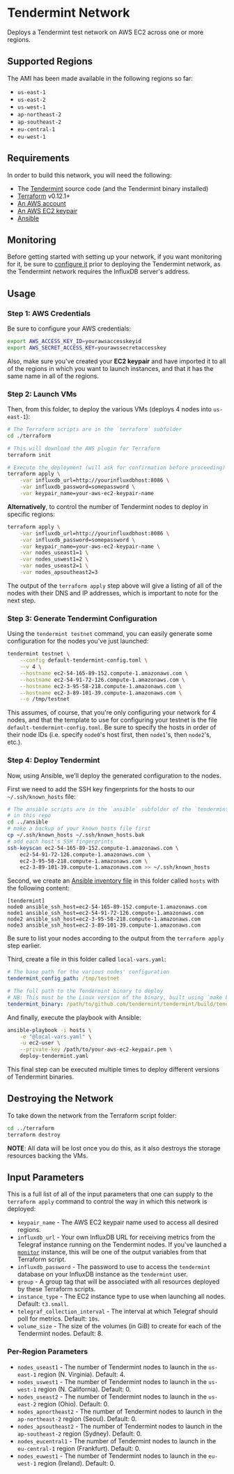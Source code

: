 # Tendermint Network

Deploys a Tendermint test network on AWS EC2 across one or more regions.

## Supported Regions

The AMI has been made available in the following regions so far:

* `us-east-1`
* `us-east-2`
* `us-west-1`
* `ap-northeast-2`
* `ap-southeast-2`
* `eu-central-1`
* `eu-west-1`

## Requirements
In order to build this network, you will need the following:

* The [Tendermint](https://github.com/tendermint/tendermint) source code (and
  the Tendermint binary installed)
* [Terraform](https://www.terraform.io/) v0.12.1+
* [An AWS account](https://aws.amazon.com/)
* [An AWS EC2 keypair](https://docs.aws.amazon.com/AWSEC2/latest/UserGuide/ec2-key-pairs.html)
* [Ansible](https://docs.ansible.com/ansible/latest/index.html)

## Monitoring
Before getting started with setting up your network, if you want monitoring for
it, be sure to [configure it](../monitor/README.md) prior to deploying the
Tendermint network, as the Tendermint network requires the InfluxDB server's
address.

## Usage

### Step 1: AWS Credentials
Be sure to configure your AWS credentials:

```bash
export AWS_ACCESS_KEY_ID=yourawsaccesskeyid
export AWS_SECRET_ACCESS_KEY=yourawssecretaccesskey
```

Also, make sure you've created your **EC2 keypair** and have imported it to all
of the regions in which you want to launch instances, and that it has the same
name in all of the regions.

### Step 2: Launch VMs
Then, from this folder, to deploy the various VMs (deploys 4 nodes into
`us-east-1`):

```bash
# The Terraform scripts are in the `terraform` subfolder
cd ./terraform

# This will download the AWS plugin for Terraform
terraform init

# Execute the deployment (will ask for confirmation before proceeding)
terraform apply \
    -var influxdb_url=http://yourinfluxdbhost:8086 \
    -var influxdb_password=somepassword \
    -var keypair_name=your-aws-ec2-keypair-name
```

**Alternatively**, to control the number of Tendermint nodes to deploy in
specific regions:

```bash
terraform apply \
    -var influxdb_url=http://yourinfluxdbhost:8086 \
    -var influxdb_password=somepassword \
    -var keypair_name=your-aws-ec2-keypair-name \
    -var nodes_useast1=1 \
    -var nodes_uswest1=2 \
    -var nodes_useast2=1 \
    -var nodes_apsoutheast2=3
```

The output of the `terraform apply` step above will give a listing of all of the
nodes with their DNS and IP addresses, which is important to note for the next
step.

### Step 3: Generate Tendermint Configuration
Using the `tendermint testnet` command, you can easily generate some
configuration for the nodes you've just launched:

```bash
tendermint testnet \
    --config default-tendermint-config.toml \
    --v 4 \
    --hostname ec2-54-165-89-152.compute-1.amazonaws.com \
    --hostname ec2-54-91-72-126.compute-1.amazonaws.com \
    --hostname ec2-3-95-58-218.compute-1.amazonaws.com \
    --hostname ec2-3-89-101-39.compute-1.amazonaws.com \
    --o /tmp/testnet
```

This assumes, of course, that you're only configuring your network for 4 nodes,
and that the template to use for configuring your testnet is the file
`default-tendermint-config.toml`. Be sure to specify the hosts in order of their
node IDs (i.e. specify `node0`'s host first, then `node1`'s, then `node2`'s,
etc.).

### Step 4: Deploy Tendermint
Now, using Ansible, we'll deploy the generated configuration to the nodes.

First we need to add the SSH key fingerprints for the hosts to our
`~/.ssh/known_hosts` file:

```bash
# The ansible scripts are in the `ansible` subfolder of the `tendermint` folder
# in this repo
cd ../ansible
# make a backup of your known_hosts file first
cp ~/.ssh/known_hosts ~/.ssh/known_hosts.bak
# add each host's SSH fingerprints
ssh-keyscan ec2-54-165-89-152.compute-1.amazonaws.com \
    ec2-54-91-72-126.compute-1.amazonaws.com \
    ec2-3-95-58-218.compute-1.amazonaws.com \
    ec2-3-89-101-39.compute-1.amazonaws.com >> ~/.ssh/known_hosts
```

Second, we create an [Ansible inventory
file](https://docs.ansible.com/ansible/latest/user_guide/intro_inventory.html)
in this folder called `hosts` with the following content:

```
[tendermint]
node0 ansible_ssh_host=ec2-54-165-89-152.compute-1.amazonaws.com
node1 ansible_ssh_host=ec2-54-91-72-126.compute-1.amazonaws.com
node2 ansible_ssh_host=ec2-3-95-58-218.compute-1.amazonaws.com
node3 ansible_ssh_host=ec2-3-89-101-39.compute-1.amazonaws.com
```

Be sure to list your nodes according to the output from the `terraform apply`
step earlier.

Third, create a file in this folder called `local-vars.yaml`:

```yaml
# The base path for the various nodes' configuration
tendermint_config_path: /tmp/testnet

# The full path to the Tendermint binary to deploy
# NB: This must be the Linux version of the binary, built using `make build-linux`
tendermint_binary: /path/to/github.com/tendermint/tendermint/build/tendermint
```

And finally, execute the playbook with Ansible:

```bash
ansible-playbook -i hosts \
    -e "@local-vars.yaml" \
    -u ec2-user \
    --private-key /path/to/your-aws-ec2-keypair.pem \
    deploy-tendermint.yaml
```

This final step can be executed multiple times to deploy different versions of
Tendermint binaries.

## Destroying the Network
To take down the network from the Terraform script folder:

```bash
cd ../terraform
terraform destroy
```

**NOTE**: All data will be lost once you do this, as it also destroys the
storage resources backing the VMs.

## Input Parameters
This is a full list of all of the input parameters that one can supply to the
`terraform apply` command to control the way in which this network is deployed:

* `keypair_name` - The AWS EC2 keypair name used to access all desired regions.
* `influxdb_url` - Your own InfluxDB URL for receiving metrics from the Telegraf
  instance running on the Tendermint nodes. If you've launched a
  [`monitor`](../monitor/README.md) instance, this will be one of the output
  variables from that Terraform script.
* `influxdb_password` - The password to use to access the `tendermint` database
  on your InfluxDB instance as the `tendermint` user.
* `group` - A group tag that will be associated with all resources deployed by
  these Terraform scripts.
* `instance_type` - The EC2 instance type to use when launching all nodes.
  Default: `t3.small`.
* `telegraf_collection_interval` - The interval at which Telegraf should poll
  for metrics. Default: `10s`.
* `volume_size` - The size of the volumes (in GiB) to create for each of the
  Tendermint nodes. Default: 8.

### Per-Region Parameters
* `nodes_useast1` - The number of Tendermint nodes to launch in the `us-east-1`
  region (N. Virginia). Default: 4.
* `nodes_uswest1` - The number of Tendermint nodes to launch in the `us-west-1`
  region (N. California). Default: 0.
* `nodes_useast2` - The number of Tendermint nodes to launch in the `us-east-2`
  region (Ohio). Default: 0.
* `nodes_apnortheast2` - The number of Tendermint nodes to launch in the
  `ap-northeast-2` region (Seoul). Default: 0.
* `nodes_apsoutheast2` - The number of Tendermint nodes to launch in the
  `ap-southeast-2` region (Sydney). Default: 0.
* `nodes_eucentral1` - The number of Tendermint nodes to launch in the
  `eu-central-1` region (Frankfurt). Default: 0.
* `nodes_euwest1` - The number of Tendermint nodes to launch in the `eu-west-1`
  region (Ireland). Default: 0.
